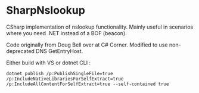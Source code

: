 # SharpNslookup

CSharp implementation of nslookup functionality. Mainly useful in scenarios where you need .NET instead of a BOF (beacon).

Code originally from Doug Bell over at C# Corner. Modified to use non-deprecated DNS GetEntryHost.

Either build with VS or dotnet CLI : 

```dotnet publish /p:PublishSingleFile=true /p:IncludeNativeLibrariesForSelfExtract=true /p:IncludeAllContentForSelfExtract=true --self-contained true```
